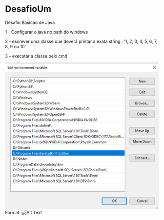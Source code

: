 # DesafioUm
Desafio Basicão de Java

1 - Configurar o java no path do windows

2 - escrever uma classe que deverá printar a exata string : '1, 2, 3, 4, 5, 6, 7, 8, 9 ou 10'

3 - executar a classe pelo cmd

![Proof One](ProofOne.png)
Format: ![Alt Text](url)
